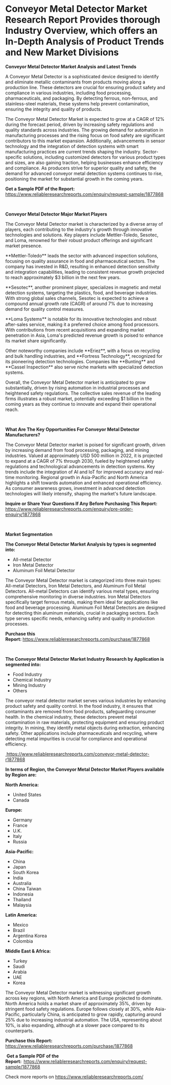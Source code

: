 <p><h1>Conveyor Metal Detector Market Research Report Provides thorough Industry Overview, which offers an In-Depth Analysis of Product Trends and New Market Divisions</h1></p><p><strong>Conveyor Metal Detector Market Analysis and Latest Trends</strong></p>
<p><p>A Conveyor Metal Detector is a sophisticated device designed to identify and eliminate metallic contaminants from products moving along a production line. These detectors are crucial for ensuring product safety and compliance in various industries, including food processing, pharmaceuticals, and packaging. By detecting ferrous, non-ferrous, and stainless-steel materials, these systems help prevent contamination, ensuring the integrity and quality of products.</p><p>The Conveyor Metal Detector Market is expected to grow at a CAGR of 12% during the forecast period, driven by increasing safety regulations and quality standards across industries. The growing demand for automation in manufacturing processes and the rising focus on food safety are significant contributors to this market expansion. Additionally, advancements in sensor technology and the integration of detection systems with smart manufacturing practices are current trends shaping the industry. Sector-specific solutions, including customized detectors for various product types and sizes, are also gaining traction, helping businesses enhance efficiency and compliance. As producers strive for superior quality and safety, the demand for advanced conveyor metal detection systems continues to rise, positioning the market for substantial growth in the coming years.</p></p>
<p><strong>Get a Sample PDF of the Report:&nbsp;</strong> <a href="https://www.reliableresearchreports.com/enquiry/request-sample/1877868?utm_campaign=2743&utm_medium=2&utm_source=Github&utm_content=ia&utm_term=11042025&utm_id=conveyor-metal-detector">https://www.reliableresearchreports.com/enquiry/request-sample/1877868</a></p>
<p>&nbsp;</p>
<p><strong>Conveyor Metal Detector Major Market Players</strong></p>
<p><p>The Conveyor Metal Detector market is characterized by a diverse array of players, each contributing to the industry's growth through innovative technologies and solutions. Key players include Mettler-Toledo, Sesotec, and Loma, renowned for their robust product offerings and significant market presence. </p><p>**Mettler-Toledo** leads the sector with advanced inspection solutions, focusing on quality assurance in food and pharmaceutical sectors. The company has invested in R&D, resulting in enhanced detection sensitivity and integration capabilities, leading to consistent revenue growth projected to reach approximately $3 billion in the next few years.</p><p>**Sesotec**, another prominent player, specializes in magnetic and metal detection systems, targeting the plastics, food, and beverage industries. With strong global sales channels, Sesotec is expected to achieve a compound annual growth rate (CAGR) of around 7% due to increasing demand for quality control measures.</p><p>**Loma Systems** is notable for its innovative technologies and robust after-sales service, making it a preferred choice among food processors. With contributions from recent acquisitions and expanding market penetration in Asia, Loma's predicted revenue growth is poised to enhance its market share significantly.</p><p>Other noteworthy companies include **Eriez**, with a focus on recycling and bulk handling industries, and **Fortress Technology**, recognized for its pioneering detection technologies. Companies like **Bunting** and **Cassel Inspection** also serve niche markets with specialized detection systems. </p><p>Overall, the Conveyor Metal Detector market is anticipated to grow substantially, driven by rising automation in industrial processes and heightened safety regulations. The collective sales revenue of the leading firms illustrates a robust market, potentially exceeding $1 billion in the coming years as they continue to innovate and expand their operational reach.</p></p>
<p>&nbsp;</p>
<p><strong>What Are The Key Opportunities For Conveyor Metal Detector Manufacturers?</strong></p>
<p><p>The Conveyor Metal Detector market is poised for significant growth, driven by increasing demand from food processing, packaging, and mining industries. Valued at approximately USD 500 million in 2022, it is projected to expand at a CAGR of 7% through 2030, fueled by heightened safety regulations and technological advancements in detection systems. Key trends include the integration of AI and IoT for improved accuracy and real-time monitoring. Regional growth in Asia-Pacific and North America highlights a shift towards automation and enhanced operational efficiency. As consumer awareness grows, investment in advanced detection technologies will likely intensify, shaping the market's future landscape.</p></p>
<p><strong>Inquire or Share Your Questions If Any Before Purchasing This Report:</strong> <a href="https://www.reliableresearchreports.com/enquiry/pre-order-enquiry/1877868?utm_campaign=2743&utm_medium=2&utm_source=Github&utm_content=ia&utm_term=11042025&utm_id=conveyor-metal-detector">https://www.reliableresearchreports.com/enquiry/pre-order-enquiry/1877868</a></p>
<p>&nbsp;</p>
<p><strong>Market Segmentation</strong></p>
<p><strong>The Conveyor Metal Detector Market Analysis by types is segmented into:</strong></p>
<p><ul><li>All-metal Detector</li><li>Iron Metal Detector</li><li>Aluminum Foil Metal Detector</li></ul></p>
<p><p>The Conveyor Metal Detector market is categorized into three main types: All-metal Detectors, Iron Metal Detectors, and Aluminum Foil Metal Detectors. All-metal Detectors can identify various metal types, ensuring comprehensive monitoring in diverse industries. Iron Metal Detectors specifically target ferrous metals, making them ideal for applications like food and beverage processing. Aluminum Foil Metal Detectors are designed for detecting thin aluminum materials, crucial in packaging sectors. Each type serves specific needs, enhancing safety and quality in production processes.</p></p>
<p><strong>Purchase this Report:&nbsp;</strong><a href="https://www.reliableresearchreports.com/purchase/1877868?utm_campaign=2743&utm_medium=2&utm_source=Github&utm_content=ia&utm_term=11042025&utm_id=conveyor-metal-detector">https://www.reliableresearchreports.com/purchase/1877868</a></p>
<p>&nbsp;</p>
<p><strong>The Conveyor Metal Detector Market Industry Research by Application is segmented into:</strong></p>
<p><ul><li>Food Industry</li><li>Chemical Industry</li><li>Mining Industry</li><li>Others</li></ul></p>
<p><p>The conveyor metal detector market serves various industries by enhancing product safety and quality control. In the food industry, it ensures that contaminants are removed from food products, safeguarding consumer health. In the chemical industry, these detectors prevent metal contamination in raw materials, protecting equipment and ensuring product integrity. In mining, they identify metal objects during extraction, enhancing safety. Other applications include pharmaceuticals and recycling, where detecting metal impurities is crucial for compliance and operational efficiency.</p></p>
<p><a href="https://www.reliableresearchreports.com/conveyor-metal-detector-r1877868?utm_campaign=2743&utm_medium=2&utm_source=Github&utm_content=ia&utm_term=11042025&utm_id=conveyor-metal-detector">&nbsp;https://www.reliableresearchreports.com/conveyor-metal-detector-r1877868</a></p>
<p><strong>In terms of Region, the Conveyor Metal Detector Market Players available by Region are:</strong></p>
<p>
    <p> <strong> North America: </strong>
        <ul>
            <li>United States</li>
            <li>Canada</li>
        </ul>
        </p> 
    <p> <strong> Europe: </strong>
        <ul>
            <li>Germany</li>
            <li>France</li>
            <li>U.K.</li>
            <li>Italy</li>
            <li>Russia</li>
        </ul>
        </p> 
    <p> <strong> Asia-Pacific: </strong>
        <ul>
            <li>China</li>
            <li>Japan</li>
            <li>South Korea</li>
            <li>India</li>
            <li>Australia</li>
            <li>China Taiwan</li>
            <li>Indonesia</li>
            <li>Thailand</li>
            <li>Malaysia</li>
        </ul>
        </p> 
    <p> <strong> Latin America: </strong>
        <ul>
            <li>Mexico</li>
            <li>Brazil</li>
            <li>Argentina Korea</li>
            <li>Colombia</li>
        </ul>
        </p> 
    <p> <strong> Middle East & Africa: </strong>
        <ul>
            <li>Turkey</li>
            <li>Saudi</li>
            <li>Arabia</li>
            <li>UAE</li>
            <li>Korea</li>
        </ul>
    </p>
    </p>
<p><p>The Conveyor Metal Detector market is witnessing significant growth across key regions, with North America and Europe projected to dominate. North America holds a market share of approximately 35%, driven by stringent food safety regulations. Europe follows closely at 30%, while Asia-Pacific, particularly China, is anticipated to grow rapidly, capturing around 25% due to increasing industrial automation. The USA, representing about 10%, is also expanding, although at a slower pace compared to its counterparts.</p></p>
<p><strong>Purchase this Report: </strong><a href="https://www.reliableresearchreports.com/purchase/1877868?utm_campaign=2743&utm_medium=2&utm_source=Github&utm_content=ia&utm_term=11042025&utm_id=conveyor-metal-detector">https://www.reliableresearchreports.com/purchase/1877868</a></p>
<p>&nbsp;<strong>Get a Sample PDF of the Report:&nbsp;&nbsp;</strong><a href="https://www.reliableresearchreports.com/enquiry/request-sample/1877868?utm_campaign=2743&utm_medium=2&utm_source=Github&utm_content=ia&utm_term=11042025&utm_id=conveyor-metal-detector">https://www.reliableresearchreports.com/enquiry/request-sample/1877868</a></p>
<p><strong></strong></p>
<p>Check more reports on <a href="https://www.reliableresearchreports.com/?utm_campaign=2743&utm_medium=2&utm_source=Github&utm_content=ia&utm_term=11042025&utm_id=conveyor-metal-detector">https://www.reliableresearchreports.com/</a></p>